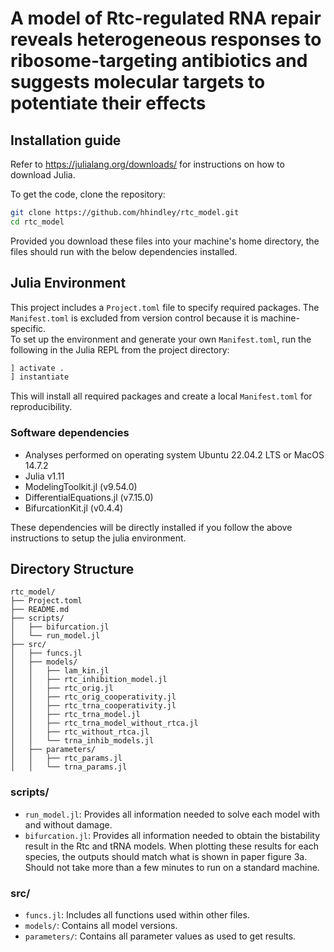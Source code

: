 # A model of Rtc-regulated RNA repair reveals heterogeneous responses to ribosome-targeting antibiotics and suggests molecular targets to potentiate their effects

## Installation guide
Refer to https://julialang.org/downloads/ for instructions on how to download Julia.

To get the code, clone the repository:
```sh
git clone https://github.com/hhindley/rtc_model.git
cd rtc_model
```

Provided you download these files into your machine's home directory, the files should run with the below dependencies installed. 

## Julia Environment

This project includes a `Project.toml` file to specify required packages. The `Manifest.toml` is excluded from version control because it is machine-specific.  
To set up the environment and generate your own `Manifest.toml`, run the following in the Julia REPL from the project directory:

```julia
] activate .
] instantiate
```

This will install all required packages and create a local `Manifest.toml` for reproducibility.

### Software dependencies
- Analyses performed on operating system Ubuntu 22.04.2 LTS or MacOS 14.7.2 
- Julia v1.11
- ModelingToolkit.jl (v9.54.0) 
- DifferentialEquations.jl (v7.15.0)
- BifurcationKit.jl (v0.4.4)

These dependencies will be directly installed if you follow the above instructions to setup the julia environment. 

## Directory Structure

```
rtc_model/
├── Project.toml
├── README.md
├── scripts/
│   ├── bifurcation.jl
│   └── run_model.jl
├── src/
│   ├── funcs.jl
│   ├── models/
│   │   ├── lam_kin.jl
│   │   ├── rtc_inhibition_model.jl
│   │   ├── rtc_orig.jl
│   │   ├── rtc_orig_cooperativity.jl
│   │   ├── rtc_trna_cooperativity.jl
│   │   ├── rtc_trna_model.jl
│   │   ├── rtc_trna_model_without_rtca.jl
│   │   ├── rtc_without_rtca.jl
│   │   └── trna_inhib_models.jl
│   ├── parameters/
│   │   ├── rtc_params.jl
│   │   └── trna_params.jl
```

### scripts/
- `run_model.jl`: Provides all information needed to solve each model with and without damage.
- `bifurcation.jl`: Provides all information needed to obtain the bistability result in the Rtc and tRNA models. When plotting these results for each species, the outputs should match what is shown in paper figure 3a. Should not take more than a few minutes to run on a standard machine.

### src/
- `funcs.jl`: Includes all functions used within other files.
- `models/`: Contains all model versions.
- `parameters/`: Contains all parameter values as used to get results.

